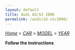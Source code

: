 ```yaml
---
layout: default
title: Audi A3/S3 2006
permalink: /audi/a3-s3/2006/
---
```

[*Home*](/) > [*CAR*](/car/) > [*MODEL*](/car/model/) > [*YEAR*](/car/model/year/)

**Follow the instructions**